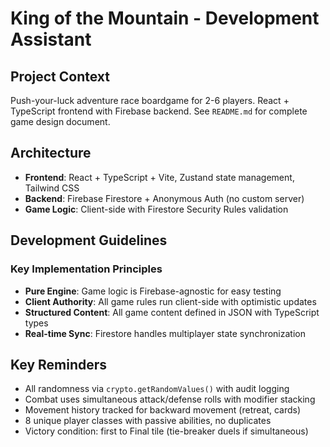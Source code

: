 # King of the Mountain - Development Assistant

## Project Context
Push-your-luck adventure race boardgame for 2-6 players. React + TypeScript frontend with Firebase backend. See `README.md` for complete game design document.

## Architecture
- **Frontend**: React + TypeScript + Vite, Zustand state management, Tailwind CSS
- **Backend**: Firebase Firestore + Anonymous Auth (no custom server)
- **Game Logic**: Client-side with Firestore Security Rules validation

## Development Guidelines

### Key Implementation Principles
- **Pure Engine**: Game logic is Firebase-agnostic for easy testing
- **Client Authority**: All game rules run client-side with optimistic updates
- **Structured Content**: All game content defined in JSON with TypeScript types
- **Real-time Sync**: Firestore handles multiplayer state synchronization

## Key Reminders
- All randomness via `crypto.getRandomValues()` with audit logging
- Combat uses simultaneous attack/defense rolls with modifier stacking
- Movement history tracked for backward movement (retreat, cards)
- 8 unique player classes with passive abilities, no duplicates
- Victory condition: first to Final tile (tie-breaker duels if simultaneous)